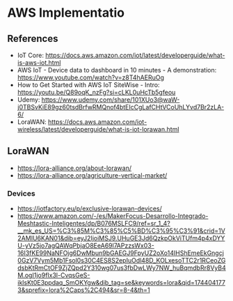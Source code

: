 # AWS Implementatio

## References

- IoT Core: <https://docs.aws.amazon.com/iot/latest/developerguide/what-is-aws-iot.html>
- AWS IoT - Device data to dashboard in 10 minutes - A demonstration: <https://www.youtube.com/watch?v=z8T4hAERuOg>
- How to Get Started with AWS IoT SiteWise - Intro: <https://youtu.be/Q89oqK_nzFg?si=cLKL0uHcTb5gfeou>
- Udemy: <https://www.udemy.com/share/101XUo3@waW-j0TBSvKiE89gz60tsdBrfwRMQnof4btEIcCgLafCHtVCoUhLYvd7Br2zLA-6/>
- LoraWAN: <https://docs.aws.amazon.com/iot-wireless/latest/developerguide/what-is-iot-lorawan.html>

## LoraWAN

- <https://lora-alliance.org/about-lorawan/>
- <https://lora-alliance.org/agriculture-vertical-market/>

### Devices

- <https://iotfactory.eu/p/exclusive-lorawan-devices/>
- <https://www.amazon.com/-/es/MakerFocus-Desarrollo-Integrado-Meshtastic-Inteligentes/dp/B076MSLFC9/ref=sr_1_4?__mk_es_US=%C3%85M%C3%85%C5%BD%C3%95%C3%91&crid=1V2AMIU6KAN01&dib=eyJ2IjoiMSJ9.UHuGE3Jd6QzkpOkViTUfm4p4xDYYU-yVz5jo7agQAWqPbjaO8EeA69l7APzzsWx03-16I3fKE99NaNFOjg6DwMbun9bGAEGJ9FpyUZ2oXo14IHShEmeEkGngcj0GzV7Vym5Mb1Fsol0s30C4ES8S2epIuOdl48D_KOLxesoTTC2r1RCeoZGdsbKtRmCtOF9ZjZQpd2Y310wg07us3fbDwLWy7NW_huBqmdbRr8VyB4M.ogI1jo9fIx3l-CvqsGeS-iklsKt0E3ppdaq_SmOKYgw&dib_tag=se&keywords=lora&qid=1744041773&sprefix=lora%2Caps%2C494&sr=8-4&th=1>
